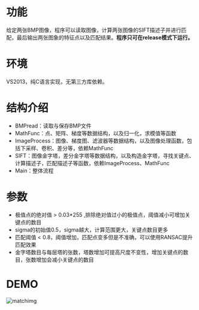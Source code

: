# 功能

给定两张BMP图像，程序可以读取图像，计算两张图像的SIFT描述子并进行匹配，最后输出两张图象的特征点以及匹配结果。**程序只可在release模式下运行。**

# 环境

VS2013，纯C语言实现，无第三方库依赖。

# 结构介绍

- BMPread：读取与保存BMP文件
- MathFunc：点、矩阵、梯度等数据结构，以及归一化，求模值等函数
- ImageProcess：图像、梯度图、滤波器等数据结构，以及图像处理函数，包括下采样、卷积、差分等，依赖MathFunc
- SIFT：图像金字塔，差分金字塔等数据结构，以及构造金字塔，寻找关键点、计算描述子，匹配描述子等函数，依赖ImageProcess、MathFunc
- Main：整体流程

# 参数

- 极值点的绝对值 > 0.03*255 ,排除绝对值过小的极值点，阈值减小可增加关键点的数目
- sigma的初始值0.5，sigma越大，计算范围更大，关键点数目更多
- 匹配阈值 < 0.8，阈值增加，匹配点变多但是不准确，可以使用RANSAC提升匹配效果
- 金字塔数目与每层塔的张数，塔数增加可提高尺度不变性，增加关键点的数目，张数增加会减小关键点的数目

# DEMO

![matchimg](Image\matchimg.bmp)
